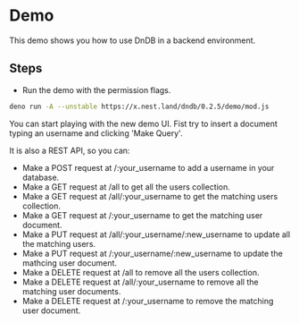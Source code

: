 # Demo

This demo shows you how to use DnDB in a backend environment.

## Steps

- Run the demo with the permission flags.

```bash
deno run -A --unstable https://x.nest.land/dndb/0.2.5/demo/mod.js
```

You can start playing with the new demo UI. Fist try to insert a document typing an username and clicking 'Make Query'.

It is also a REST API, so you can:

- Make a POST request at /:your_username to add a username in your database.
- Make a GET request at /all to get all the users collection.
- Make a GET request at /all/:your_username to get the matching users collection.
- Make a GET request at /:your_username to get the matching user document.
- Make a PUT request at /all/:your_username/:new_username to update all the matching users.
- Make a PUT request at /:your_username/:new_username to update the mathcing user document.
- Make a DELETE request at /all to remove all the users collection.
- Make a DELETE request at /all/:your_username to remove all the matching user documents.
- Make a DELETE request at /:your_username to remove the matching user document.
